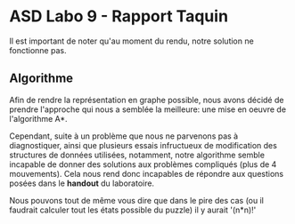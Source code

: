 # ASD Labo 9 - Rapport Taquin
Il est important de noter qu'au moment du rendu, notre solution ne fonctionne pas.

## Algorithme
Afin de rendre la représentation en graphe possible, nous avons décidé de prendre
l'approche qui nous a semblée la meilleure: une mise en oeuvre de l'algorithme A*.

Cependant, suite à un problème que nous ne parvenons pas à diagnostiquer, ainsi
que plusieurs essais infructueux de modification des structures de données utilisées,
notamment, notre algorithme semble incapable de donner des solutions aux problèmes compliqués
(plus de 4 mouvements). Cela nous rend donc incapables de répondre aux questions posées dans
le __handout__ du laboratoire.

Nous pouvons tout de même vous dire que dans le pire des cas (ou il faudrait calculer tout les états possible du puzzle) il y aurait '(n*n)!' 
